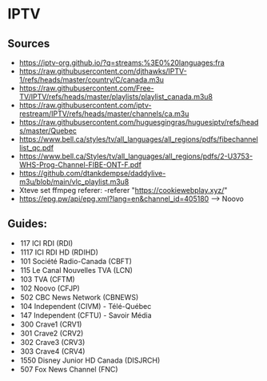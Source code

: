 # IPTV

## Sources
- https://iptv-org.github.io/?q=streams:%3E0%20languages:fra
- https://raw.githubusercontent.com/djthawks/IPTV-1/refs/heads/master/country/C/canada.m3u
- https://raw.githubusercontent.com/Free-TV/IPTV/refs/heads/master/playlists/playlist_canada.m3u8
- https://raw.githubusercontent.com/iptv-restream/IPTV/refs/heads/master/channels/ca.m3u
- https://raw.githubusercontent.com/huguesgingras/huguesiptv/refs/heads/master/Quebec
- https://www.bell.ca/styles/tv/all_languages/all_regions/pdfs/fibechannellist_qc.pdf
- https://www.bell.ca/Styles/tv/all_languages/all_regions/pdfs/2-U3753-WHS-Prog-Channel-FIBE-ONT-F.pdf
- https://github.com/dtankdempse/daddylive-m3u/blob/main/vlc_playlist.m3u8
- Xteve set ffmpeg referer: -referer "https://cookiewebplay.xyz/"
- https://epg.pw/api/epg.xml?lang=en&channel_id=405180 --> Noovo

## Guides:
- <option value="5fc771ed8bd622002d0447c0-5fc705dc6b022a002d77efe0:117">117 ICI RDI (RDI)</option>
- <option value="5fc771ed8bd622002d0447c0-5fc705dc6b022a002d77ef9d:1117">1117 ICI RDI HD (RDIHD)</option>
- <option value="5fc771ed8bd622002d0447c0-5fc705d9c40548002d544fcd:101">101 Société Radio-Canada (CBFT)</option>
- <option value="5fc771ed8bd622002d0447c0-5fc705ef7c6557002ee1ea7d:115">115 Le Canal Nouvelles TVA (LCN)</option>
- <option value="5fc771ed8bd622002d0447c0-5fc705f9dd53a6002d8f9292:103">103 TVA (CFTM)</option>
- <option value="5fc771ed8bd622002d0447c0-5fc705e8c8d56d002e06f54e:102">102 Noovo (CFJP)</option>
- <option value="5fc771ed8bd622002d0447c0-5fc705fcc40548002d5459ce:502">502 CBC News Network (CBNEWS)</option>
- <option value="5fc771ed8bd622002d0447c0-5fc705ef7c6557002ee1ea2b:104">104 Independent (CIVM) - Télé-Québec</option>
- <option value="5fc771ed8bd622002d0447c0-5fc705d7a62668002dcef4e6:147">147 Independent (CFTU) - Savoir Média</option>
- <option value="5fc771ed8bd622002d0447c0-5fc705fdc8d56d002e06f8d2:300">300 Crave1 (CRV1)</option>
- <option value="5fc771ed8bd622002d0447c0-5fc705ef7c6557002ee1ea31:301">301 Crave2 (CRV2)</option>
- <option value="5fc771ed8bd622002d0447c0-5fc705dcbcd67c002d0e695a:302">302 Crave3 (CRV3)</option>
- <option value="5fc771ed8bd622002d0447c0-5fc705fdc8d56d002e06f911:303">303 Crave4 (CRV4)</option>
- <option value="5fc771ed8bd622002d0447c0-5fc70607d783b6002d7a9636:1550">1550 Disney Junior HD Canada (DISJRCH)
- <option value="5fc771ed8bd622002d0447c0-5fc705ef088e7d002d4c70cd:507">507 Fox News Channel (FNC)</option>
